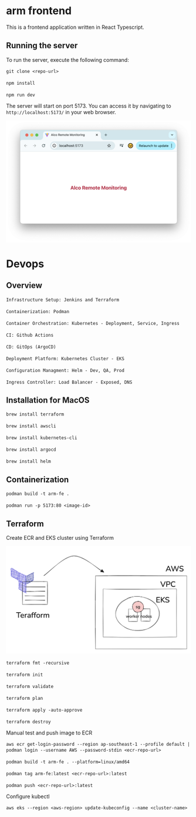 # arm frontend

This is a frontend application written in React Typescript.

## Running the server

To run the server, execute the following command:

```
git clone <repo-url>

npm install

npm run dev
```

The server will start on port 5173. You can access it by navigating to `http://localhost:5173/` in your web browser.

![localhost](localhost.png)

# Devops

## Overview

```
Infrastructure Setup: Jenkins and Terraform

Containerization: Podman

Container Orchestration: Kubernetes - Deployment, Service, Ingress

CI: Github Actions

CD: GitOps (ArgoCD)

Deployment Platform: Kubernetes Cluster - EKS

Configuration Managment: Helm - Dev, QA, Prod

Ingress Controller: Load Balancer - Exposed, DNS
```

## Installation for MacOS

```
brew install terraform

brew install awscli

brew install kubernetes-cli

brew install argocd

brew install helm
```

## Containerization

```
podman build -t arm-fe .

podman run -p 5173:80 <image-id>
```

## Terraform

Create ECR and EKS cluster using Terraform

![terraform](terraform.png)

```
terraform fmt -recursive

terraform init

terraform validate

terraform plan 

terraform apply -auto-approve 

terraform destroy
```

Manual test and push image to ECR

```
aws ecr get-login-password --region ap-southeast-1 --profile default | podman login --username AWS --password-stdin <ecr-repo-url>

podman build -t arm-fe . --platform=linux/amd64

podman tag arm-fe:latest <ecr-repo-url>:latest

podman push <ecr-repo-url>:latest
```

Configure kubectl 
```
aws eks --region <aws-region> update-kubeconfig --name <cluster-name>
```
